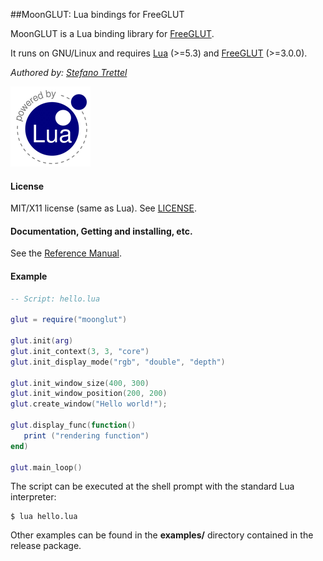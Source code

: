 ##MoonGLUT: Lua bindings for FreeGLUT

MoonGLUT is a Lua binding library for [FreeGLUT](http://freeglut.sourceforge.net/).

It runs on GNU/Linux and requires [Lua](http://www.lua.org/) (>=5.3)
and [FreeGLUT](http://freeglut.sourceforge.net/index.php#download) (>=3.0.0).

_Authored by:_ _[Stefano Trettel](https://www.linkedin.com/in/stetre)_

[![Lua logo](./doc/powered-by-lua.gif)](http://www.lua.org/)

#### License

MIT/X11 license (same as Lua). See [LICENSE](./LICENSE).

#### Documentation, Getting and installing, etc.

See the [Reference Manual](https://stetre.github.io/moonglut/doc/index.html).

#### Example

```lua
-- Script: hello.lua

glut = require("moonglut")

glut.init(arg)
glut.init_context(3, 3, "core")
glut.init_display_mode("rgb", "double", "depth")

glut.init_window_size(400, 300)
glut.init_window_position(200, 200)
glut.create_window("Hello world!");

glut.display_func(function() 
   print ("rendering function")
end)

glut.main_loop()
```

The script can be executed at the shell prompt with the standard Lua interpreter:

```shell
$ lua hello.lua
```

Other examples can be found in the **examples/** directory contained in the release package.

